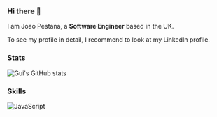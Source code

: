 ### Hi there 👋

I am Joao Pestana, a **Software Engineer** based in the UK.

To see my profile in detail, I recommend to look at my LinkedIn profile.
### Stats 
![Gui's GitHub stats](https://github-readme-stats.vercel.app/api?username=gui778899&show_icons=true&theme=radical)
### Skills
![JavaScript](https://img.shields.io/badge/-JavaScript-F7DF1E?logo=javascript&logoColor=black)
